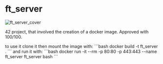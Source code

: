 # ft_server

![ft_server_cover](https://i.ibb.co/6sPhfNF/ft-server.jpg)

42 project, that involved the creation of a docker image. Approved with 100/100.

to use it clone it then mount the image with:
´´´bash
docker build -t ft_server .
´´´
and run it with: 
´´´bash
docker run -it --rm -p 80:80 -p 443:443 --name ft_server ft_server bash
´´´